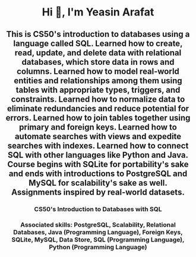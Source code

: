 <h1 align="center">Hi 👋, I'm Yeasin Arafat</h1>
<h2 align="center">This is CS50's introduction to databases using a language called SQL. Learned how to create, read, update, and delete data with relational databases, which store data in rows and columns. Learned how to model real-world entities and relationships among them using tables with appropriate types, triggers, and constraints. Learned how to normalize data to eliminate redundancies and reduce potential for errors. Learned how to join tables together using primary and foreign keys. Learned how to automate searches with views and expedite searches with indexes. Learned how to connect SQL with other languages like Python and Java. Course begins with SQLite for portability's sake and ends with introductions to PostgreSQL and MySQL for scalability's sake as well. Assignments inspired by real-world datasets.</h2>
<h3 align="center"> CS50's Introduction to Databases with SQL</h3>
<h3 align="center">Associated skills: PostgreSQL, Scalability, Relational Databases, Java (Programming Language), Foreign Keys, SQLite, MySQL, Data Store, SQL (Programming Language), Python (Programming Language)</h3>
